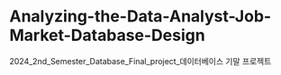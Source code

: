 # Analyzing-the-Data-Analyst-Job-Market-Database-Design
2024_2nd_Semester_Database_Final_project_데이터베이스 기말 프로젝트
